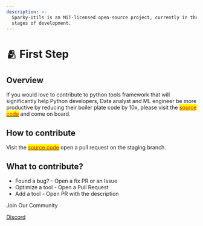 ```yaml
---
description: >-
  Sparky-Utils is an MiT-licensed open-source project, currently in the early
  stages of development.
---
```


# 🫂 First Step

## Overview

If you would love to contribute to python tools framework that will significantly help Python developers, Data analyst and ML engineer be more productive by reducing their boiler plate code by 10x, please visit the [<mark style="color:red;">source code</mark>](https://github.com/Ayobami6/sparky\_utils) and come on board.&#x20;

## How to contribute

Visit the [<mark style="color:red;">source code</mark>](https://github.com/Ayobami6/sparky\_utils) open a pull request on the staging branch.



## What to contribute?

* Found a bug? - Open a fix PR or an Issue
* Optimize a tool - Open a Pull Request
* Add a tool - Open PR with the description



Join Our Community

[Discord](https://discord.gg/wtGYB9rr)
